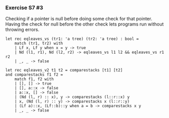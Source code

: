### Exercise S7 #3

Checking if a pointer is null before doing some check for that pointer.
Having the check for null before the other check lets programs run without throwing errors.

```
let rec eqleaves_vs (tr1: 'a tree) (tr2: 'a tree) : bool =
    match (tr1, tr2) with
    | Lf x, Lf y when x = y -> true
    | Nd (l1, r1), Nd (l2, r2) -> eqleaves_vs l1 l2 && eqleaves_vs r1 r2
    | _, _ -> false
```

```
let rec eqleaves_v2 t1 t2 = comparestacks [t1] [t2]
and comparestacks f1 f2 =
    match f1, f2 with
    | [], [] -> true
    | [], a::x -> false
    | a::x, [] -> false
    | (Nd (l, r) :: x), y -> comparestacks (l::r::x) y
    | x, (Nd (l, r) :: y) -> comparestacks x (l::r::y)
    | (Lf a)::x, (Lf::b)::y when a = b -> comparestacks x y
    | _, _ -> false
```

